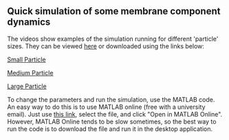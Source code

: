 ## Quick simulation of some membrane component dynamics

The videos show examples of the simulation running for different 'particle' sizes. They can be viewed [here](https://cszego.github.io/membranesim/) or downloaded using the links below:

[Small Particle](small_particle.mp4)

[Medium Particle](medium_particle.mp4)

[Large Particle](large_particle.mp4)

To change the parameters and run the simulation, use the MATLAB code. An easy way to do this is to use MATLAB online (free with a university email). Just use [this link](https://drive.mathworks.com/sharing/995980bb-b4d8-4401-8466-fbdeb4c1645a), select the file, and click "Open in MATLAB Online". However, MATLAB Online tends to be slow sometimes, so the best way to run the code is to download the file and run it in the desktop application. 
